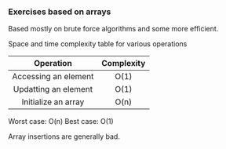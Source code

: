 ### Exercises based on arrays

Based mostly on brute force algorithms and some more efficient.

Space and time complexity table for various operations

| Operation | Complexity |
| :-:       | :-:        |
| Accessing an element | O(1) |
| Updatting an element | O(1) |
| Initialize an array | O(n)|

Worst case: O(n)
Best case: O(1)

Array insertions are generally bad.
